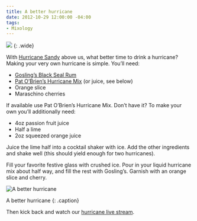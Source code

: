 ```yaml
---
title: A better hurricane
date: 2012-10-29 12:00:00 -04:00
tags:
- Mixology
---
```


![](/uploads/hurricane-ingredients.png)
{: .wide}

With [Hurricane Sandy](/thinking/hurricane-sandy) above us, what better time to drink a hurricane? Making your very own hurricane is simple. You’ll need:

- [Gosling’s Black Seal Rum](http://www.goslingsrum.com/microsites/blackseal.php)
- [Pat O’Brien’s Hurricane Mix](http://www.amazon.com/Pat-OBriens-Famous-Hurricane-Cocktail/dp/B0012UV1BY) (or juice, see below)
- Orange slice
- Maraschino cherries



If available use Pat O’Brien’s Hurricane Mix. Don’t have it? To make your own you’ll additionally need:

- 4oz passion fruit juice
- Half a lime
- 2oz squeezed orange juice

Juice the lime half into a cocktail shaker with ice. Add the other ingredients and shake well (this should yield enough for two hurricanes).

Fill your favorite festive glass with crushed ice. Pour in your liquid hurricane mix about half way, and fill the rest with Gosling’s. Garnish with an orange slice and cherry.

![A better hurricane](/uploads/42d67cd0215d11e2986c123138152043_7.jpg "A better hurricane")

A better hurricane
{: .caption}

Then kick back and watch our [hurricane live stream](/thinking/hurricane-sandy).
